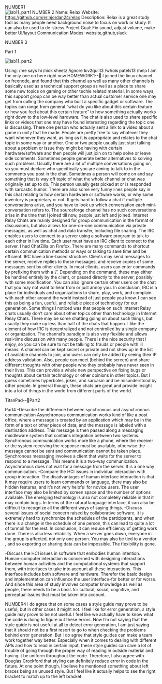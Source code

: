 NUMBER1  
![lab11_part1](https://cloud.githubusercontent.com/assets/16493078/15078033/3de09496-137f-11e6-860c-caff9b159f08.png)
NUMBER 2
Name: Relax
Website: https://github.com/erinjordan24/relax
Description: Relax is a great study tool as many people need background noise to focus on work or study. It can also be used to de-stress
Project Goal: Fix sound, adjust volume, make better UI/layout
Communication Modes: website,github,slack


NUMBER 3

Part 1

![lab11_part2](https://cloud.githubusercontent.com/assets/16493078/15078056/6213559c-137f-11e6-9e72-831c024df364.png)
 
Using:
/me says hi
/nick sheetz
/ignore luv2quilt3
/whois patels13
/help
I am the only one on here right now
HOMEWORK1--
	I joined the linux channel on freenode, and found that this channel as well as many other channels is basically used as a technical support group as well as a place to share some new topics on gaming or other techie related material. In some ways, this support group can be way better than actual customer service one may get from calling the company who built a specific gadget or software. The topics can range from general “what do you like about this certain feature or how you feel about this certain feature” to how something actually works right down to the low-level hardware. The chat is also used to share specific links or videos that one may have found interesting regarding the topic one is discussing. There one person who actually sent a link to a video about a game in unity that he made. People are pretty free to say whatever they want whenever they want, as long as it is appropriate and relates to the chat topic in some way or another. One or two people usually just start talking about a problem or issue they might be having with certain hardware/software and then people will just join on to help solve or leave side comments. Sometimes people generate better alternatives to solving such problems. Usually there are a lot of multiple conversations going on, so you must declare who specifically you are aiming to talk to in the comments you post in the chat. Sometimes a person will come on and say something that is way off topic of what the whole channel or chat was originally set up to do. This person usually gets picked at or is responded with sarcastic humor. There are also some very funny lines people say in this chat relating to how certain hardware or software works, or why some inventory is proprietary or not. It gets hard to follow a chat if multiple conversations arise, and you have to look up which conversation each mini-conversation refers to. The sourceforge channel has no such conversations arise in the time that I joined till now, people just left and joined. Internet Relay Chats are mainly designed for group communication in the format of discussions, but also allows for one-on-one communication via private messages, as well as chat and data transfer, including file sharing. 
	The IRC enables users to connect to a server using a software program to talk to each other in live time. Each user must have an IRC client to connect to the server. I had ChatZilla on Firefox. There are many commands to shortcut certain communication methods or ways or talking to save time and be efficient. IRC have a line-based structure. Clients may send messages to the server, receive replies to those messages, and receive copies of some messages sent by other clients. In most clients, users can enter commands by prefixing them with a ‘/’. Depending on the command, these may either be handled entirely by the client, or passed directly to the server, possibly with some modification.  You can also ignore certain other users on the chat that you may not want to hear from or just annoy you. In conclusion, IRC is a place for individuals and organizations to share, play, work, and complain with each other around the world instead of just people you know. I can see this as being a fun, useful, and reliable piece of technology for our generation. 
	Some things I noticed was that people on such Internet Relay chats usually don’t care about other topics other than technology in Internet Relay Chats. There may be some chatting going on about such things, but usually they make up less than half of the chats that happen. I like the element of how IRC is decentralized and not controlled by a single company or organization. The channel’s paradigm is also very flexible and allows real-time discussion with many people. There is the nice security that I enjoy, so you can be sure to not be talking to frauds or people with ill means. A channel can be kept secret or private and not show up in the list of available channels to join, and users can only be added by seeing their IP address validation. Also, people can meet (behind the screen) and share different thoughts with other people who they probably have never seen in their lives. This can provide a whole new perspective on fixing bugs or thoughts about certain technology or other opinions in other topics. But I guess sometimes hyperboles, jokes, and sarcasm and be misunderstood by other people. In general though, these chats are great and provide insight into a lot of things in the world from different parts of the world. 


TitanPad--Part2

 
Part4
-Describe the difference between synchronous and asynchronous communication
Asynchronous communication works kind of like a post office, where a message is created by an application which may be in the form of a text or other piece of data, and the message is labeled with a destination address. This message is then passed along a messaging middleware system that contains integration between two systems. Synchronous communication works more like a phone, where the receiver or the system receiving the response must be available, otherwise the message cannot be sent and communication cannot be taken place. Synchronous messaging involves a client that waits for the server to respond to a message. This means it is a two-way communication. Asynchronous does not wait for a message from the server. It is a one way communication.
-Compare the HCI issues in individual interaction with group interaction.
The disadvantages of human interface interaction is that it may require users to learn commands or language, there may also be hidden features, and it’s not very helpful for novice users. The user interface may also be limited by screen space and the number of options available. The emerging technology is also not completely reliable in that it may contain bugs. In terms of the natural language interface, it can also be difficult to recognize all the different ways of saying things. 
-Discuss several issues of social concern raised by collaborative software.
It is extremely hard to synchronize the schedules of the participants, and when there is a change in the schedule of one person, this can lead to quite a lot of turmoil for the rest. In conclusion, it can reduce efficiency of getting work done. There is also less reliability. When a server goes down, everyone in the group is affected, not only one person. You may also be tied to a vendor , and so exporting or sharing data can be impossible. The flexibility is gone.

 -Discuss the HCI issues in software that embodies human intention.
Human-computer interaction is concerned with designing interactions between human activities and the computational systems that support them, with interfaces to take into account all these interactions. This interface includes both software and hardware. Therefor the basic design and implementation can influence the user interface-for better or for worse. And since this area of study involves computer knowledge as well as people, there needs to be a basis for cultural, social, cognitive, and perceptual issues that must be taken into account. 

NUMBER4
I do agree that on some cases a style guide may prove to be useful, but in other cases it might not. I feel like for error generation, a style guide may prove to be not useful. I feel like we actually have to know what the code is doing to figure out these errors. Now I’m not saying that the style guide is not useful at all to detect error generation, I am just saying that it should not be a first resort to go to when checking the problems behind error generation. But I do agree that style guides can make a team work together way better. Especially when it comes to dealing with different APIs and how to read in certain input, these style guides can save a lot of trouble of going through the proper way of reading in outside material and having it be uniform throughout the code. Therefore, I also agree with Douglas Crockford that styling can definitely reduce error in code in the future. At one point though, I believe he mentioned something about left braces being an unused style. But I feel like it actually helps to see the right bracket to match up to the left bracket. 
